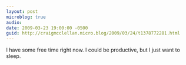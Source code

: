 ```yaml
---
layout: post
microblog: true
audio: 
date: 2009-03-23 19:00:00 -0500
guid: http://craigmcclellan.micro.blog/2009/03/24/t1378772281.html
---
```

I have some free time right now.  I could be productive, but I just want to sleep.
